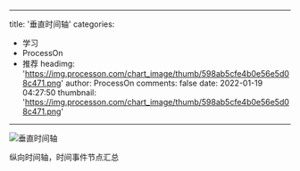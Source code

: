 
---
title: '垂直时间轴'
categories: 
 - 学习
 - ProcessOn
 - 推荐
headimg: 'https://img.processon.com/chart_image/thumb/598ab5cfe4b0e56e5d08c471.png'
author: ProcessOn
comments: false
date: 2022-01-19 04:27:50
thumbnail: 'https://img.processon.com/chart_image/thumb/598ab5cfe4b0e56e5d08c471.png'
---

<div>   
<img class="thumb" alt="垂直时间轴" src="https://img.processon.com/chart_image/thumb/598ab5cfe4b0e56e5d08c471.png" referrerpolicy="no-referrer">
<p>纵向时间轴，时间事件节点汇总</p>  
</div>
            